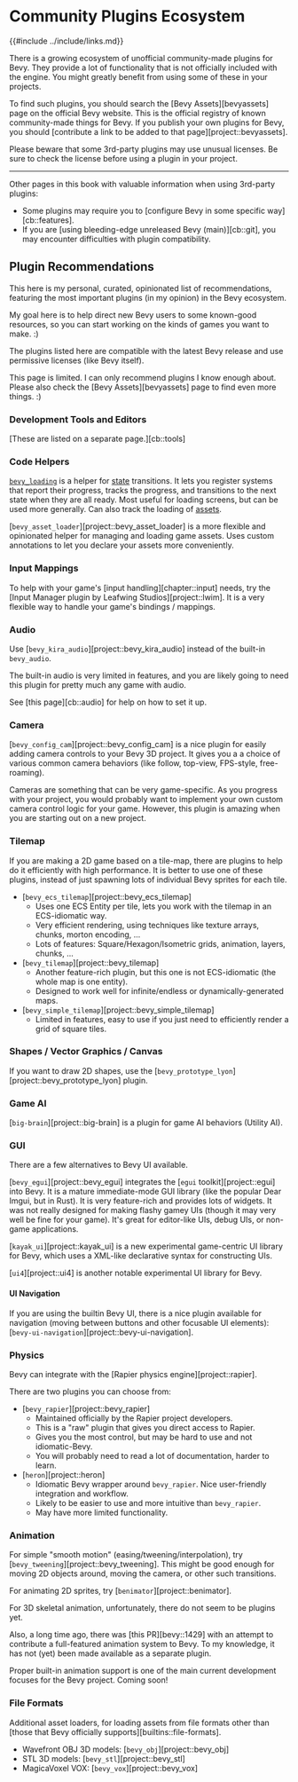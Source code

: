 # Community Plugins Ecosystem

{{#include ../include/links.md}}

There is a growing ecosystem of unofficial community-made plugins for Bevy.
They provide a lot of functionality that is not officially included with the
engine. You might greatly benefit from using some of these in your projects.

To find such plugins, you should search the [Bevy Assets][bevyassets]
page on the official Bevy website. This is the official registry of known
community-made things for Bevy. If you publish your own plugins for Bevy,
you should [contribute a link to be added to that page][project::bevyassets].

Please beware that some 3rd-party plugins may use unusual licenses. Be sure
to check the license before using a plugin in your project.

---

Other pages in this book with valuable information when using 3rd-party plugins:

  - Some plugins may require you to [configure Bevy in some specific way][cb::features].
  - If you are [using bleeding-edge unreleased Bevy (main)][cb::git], you may encounter difficulties with plugin compatibility.

## Plugin Recommendations

This here is my personal, curated, opinionated list of recommendations,
featuring the most important plugins (in my opinion) in the Bevy ecosystem.

My goal here is to help direct new Bevy users to some known-good resources,
so you can start working on the kinds of games you want to make. :)

The plugins listed here are compatible with the latest Bevy release and use
permissive licenses (like Bevy itself).

This page is limited. I can only recommend plugins I know enough about. Please
also check the [Bevy Assets][bevyassets] page to find even more things. :)

### Development Tools and Editors

[These are listed on a separate page.][cb::tools]

### Code Helpers

[`bevy_loading`](https://github.com/inodentry/bevy_loading) is a helper for
[state](../programming/states.md) transitions. It lets you register systems
that report their progress, tracks the progress, and transitions to the next
state when they are all ready. Most useful for loading screens, but can be used
more generally. Can also track the loading of [assets](../features/assets.md).

[`bevy_asset_loader`][project::bevy_asset_loader] is a more flexible
and opinionated helper for managing and loading game assets. Uses custom
annotations to let you declare your assets more conveniently.

### Input Mappings

To help with your game's [input handling][chapter::input] needs, try the
[Input Manager plugin by Leafwing Studios][project::lwim]. It is a very
flexible way to handle your game's bindings / mappings.

### Audio

Use [`bevy_kira_audio`][project::bevy_kira_audio] instead of the built-in `bevy_audio`.

The built-in audio is very limited in features, and you are likely going to
need this plugin for pretty much any game with audio.

See [this page][cb::audio] for help on how to set it up.

### Camera

[`bevy_config_cam`][project::bevy_config_cam] is a nice plugin for easily
adding camera controls to your Bevy 3D project. It gives you a a choice
of various common camera behaviors (like follow, top-view, FPS-style,
free-roaming).

Cameras are something that can be very game-specific. As you progress with
your project, you would probably want to implement your own custom camera
control logic for your game. However, this plugin is amazing when you are
starting out on a new project.

### Tilemap

If you are making a 2D game based on a tile-map, there are plugins to
help do it efficiently with high performance. It is better to use one
of these plugins, instead of just spawning lots of individual Bevy
sprites for each tile.

  - [`bevy_ecs_tilemap`][project::bevy_ecs_tilemap]
    - Uses one ECS Entity per tile, lets you work with the tilemap in an ECS-idiomatic way.
    - Very efficient rendering, using techniques like texture arrays, chunks, morton encoding, ...
    - Lots of features: Square/Hexagon/Isometric grids, animation, layers, chunks, ...
  - [`bevy_tilemap`][project::bevy_tilemap]
    - Another feature-rich plugin, but this one is not ECS-idiomatic (the whole map is one entity).
    - Designed to work well for infinite/endless or dynamically-generated maps.
  - [`bevy_simple_tilemap`][project::bevy_simple_tilemap]
    - Limited in features, easy to use if you just need to efficiently render a grid of square tiles.

### Shapes / Vector Graphics / Canvas

If you want to draw 2D shapes, use the
[`bevy_prototype_lyon`][project::bevy_prototype_lyon] plugin.

### Game AI

[`big-brain`][project::big-brain] is a plugin for game AI behaviors (Utility AI).

### GUI

There are a few alternatives to Bevy UI available.

[`bevy_egui`][project::bevy_egui] integrates the [`egui`
toolkit][project::egui] into Bevy. It is a mature immediate-mode GUI library
(like the popular Dear Imgui, but in Rust). It is very feature-rich and
provides lots of widgets. It was not really designed for making flashy
gamey UIs (though it may very well be fine for your game). It's great for
editor-like UIs, debug UIs, or non-game applications.

[`kayak_ui`][project::kayak_ui] is a new experimental game-centric UI library
for Bevy, which uses a XML-like declarative syntax for constructing UIs.

[`ui4`][project::ui4] is another notable experimental UI library for Bevy.

#### UI Navigation

If you are using the builtin Bevy UI, there is a nice plugin available
for navigation (moving between buttons and other focusable UI elements):
[`bevy-ui-navigation`][project::bevy-ui-navigation].

### Physics

Bevy can integrate with the [Rapier physics engine][project::rapier].

There are two plugins you can choose from:

  - [`bevy_rapier`][project::bevy_rapier]
    - Maintained officially by the Rapier project developers.
    - This is a "raw" plugin that gives you direct access to Rapier.
    - Gives you the most control, but may be hard to use and not idiomatic-Bevy.
    - You will probably need to read a lot of documentation, harder to learn.
  - [`heron`][project::heron]
    - Idiomatic Bevy wrapper around `bevy_rapier`. Nice user-friendly integration and workflow.
    - Likely to be easier to use and more intuitive than `bevy_rapier`.
    - May have more limited functionality.

### Animation

For simple "smooth motion" (easing/tweening/interpolation), try
[`bevy_tweening`][project::bevy_tweening]. This might be good enough for
moving 2D objects around, moving the camera, or other such transitions.

For animating 2D sprites, try [`benimator`][project::benimator].

For 3D skeletal animation, unfortunately, there do not seem to be plugins yet.

Also, a long time ago, there was [this PR][bevy::1429] with an attempt to
contribute a full-featured animation system to Bevy. To my knowledge, it
has not (yet) been made available as a separate plugin.

Proper built-in animation support is one of the main current development
focuses for the Bevy project. Coming soon!

### File Formats

Additional asset loaders, for loading assets from file formats other than
[those that Bevy officially supports][builtins::file-formats].

 - Wavefront OBJ 3D models: [`bevy_obj`][project::bevy_obj]
 - STL 3D models: [`bevy_stl`][project::bevy_stl]
 - MagicaVoxel VOX: [`bevy_vox`][project::bevy_vox]

